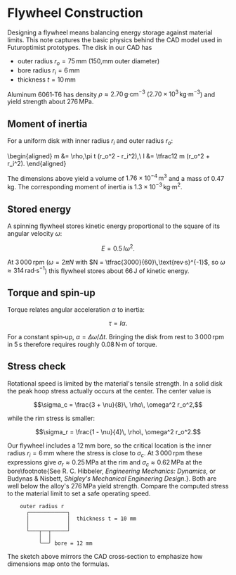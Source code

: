 # Flywheel Construction

Designing a flywheel means balancing energy storage against material limits.
This note captures the basic physics behind the CAD model used in Futuroptimist
prototypes. The disk in our CAD has

* outer radius $r_o = 75\,\text{mm}$ (150\,mm outer diameter)
* bore radius $r_i = 6\,\text{mm}$
* thickness $t = 10\,\text{mm}$

Aluminum 6061‑T6 has density $\rho \approx 2.70\,\text{g·cm}^{-3}$
($2.70\times10^{3}\,\text{kg·m}^{-3}$) and yield strength about
$276\,\text{MPa}$.

## Moment of inertia

For a uniform disk with inner radius $r_i$ and outer radius $r_o$:

\begin{aligned}
  m &= \rho\,\pi t (r_o^2 - r_i^2),\\
  I &= \tfrac12 m (r_o^2 + r_i^2).
\end{aligned}

The dimensions above yield a volume of $1.76\times10^{-4}\,\text{m}^3$ and a
mass of $0.47\,\text{kg}$. The corresponding moment of inertia is
$1.3\times10^{-3}\,\text{kg·m}^2$.

## Stored energy

A spinning flywheel stores kinetic energy proportional to the square of its
angular velocity $\omega$:

$$E = 0.5\, I \omega^2.$$

At 3 000 rpm ($\omega = 2\pi N$ with $N = \tfrac{3000}{60}\,\text{rev·s}^{-1}$,
so $\omega \approx 314\,\text{rad·s}^{-1}$) this flywheel stores about
$66\,\text{J}$ of kinetic energy.

## Torque and spin‑up

Torque relates angular acceleration $\alpha$ to inertia:

$$\tau = I\alpha.$$

For a constant spin‑up, $\alpha = \Delta\omega/\Delta t$. Bringing the disk from
rest to 3 000 rpm in $5\,\text{s}$ therefore requires roughly
$0.08\,\text{N·m}$ of torque.

## Stress check

Rotational speed is limited by the material's tensile strength. In a solid disk
the peak hoop stress actually occurs at the center. The center value is

$$\sigma_c = \frac{3 + \nu}{8}\, \rho\, \omega^2 r_o^2,$$

while the rim stress is smaller:

$$\sigma_r = \frac{1 - \nu}{4}\, \rho\, \omega^2 r_o^2.$$

Our flywheel includes a 12 mm bore, so the critical location is the inner
radius $r_i = 6\,\text{mm}$ where the stress is close to $\sigma_c$. At
3 000 rpm these expressions give $\sigma_r \approx 0.25\,\text{MPa}$ at the rim
and $\sigma_c \approx 0.62\,\text{MPa}$ at the bore\footnote{See R. C.
Hibbeler, *Engineering Mechanics: Dynamics*, or Budynas & Nisbett, *Shigley's
Mechanical Engineering Design*.}. Both are well below the alloy's
$276\,\text{MPa}$ yield strength. Compare the computed stress to the material
limit to set a safe operating speed.

```
    outer radius r
      ┌────────────┐
      │            │  thickness t = 10 mm
      │            │
      └───┬──┬─────┘
          │  │
          ╰──╯ bore = 12 mm
```

The sketch above mirrors the CAD cross‑section to emphasize how dimensions map
onto the formulas.
